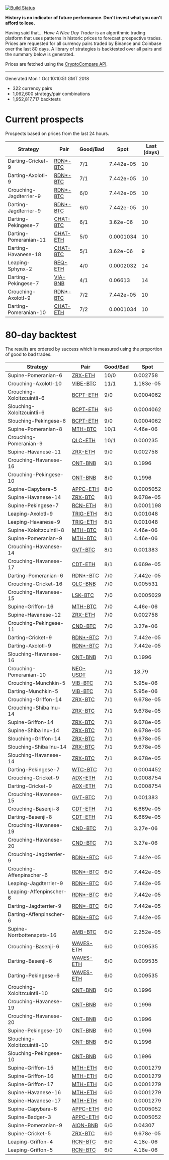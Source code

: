 [![Build Status](https://travis-ci.org/deanturpin/handt.svg?branch=master)](https://travis-ci.org/deanturpin/handt)

**History is no indicator of future performance. Don't invest what you can't
afford to lose.**

Having said that... *Have A Nice Day Trader* is an algorithmic trading platform
that uses patterns in historic prices to forecast prospective trades. Prices
are requested for all currency pairs traded by Binance and Coinbase over the
last 80 days. A library of strategies is backtested over all pairs and the
summary below is generated.

Prices are fetched using the [CryptoCompare
API](https://min-api.cryptocompare.com/).

---

Generated Mon 1 Oct 10:10:51 GMT 2018
* 322 currency pairs
* 1,062,600 strategy/pair combinations
* 1,952,817,717 backtests

# Current prospects
Prospects based on prices from the last 24 hours.

Strategy|Pair|Good/Bad|Spot|Last (days)
---|---|---|---|---
Darting-Cricket-9|[RDN*-BTC](https://binance.com/en/trade/RDN_BTC)|7/1|7.442e-05|10
Darting-Axolotl-9|[RDN*-BTC](https://binance.com/en/trade/RDN_BTC)|7/1|7.442e-05|10
Crouching-Jagdterrier-9|[RDN*-BTC](https://binance.com/en/trade/RDN_BTC)|6/0|7.442e-05|10
Darting-Jagdterrier-9|[RDN*-BTC](https://binance.com/en/trade/RDN_BTC)|6/0|7.442e-05|10
Darting-Pekingese-7|[CHAT-BTC](https://binance.com/en/trade/CHAT_BTC)|6/1|3.62e-06|10
Darting-Pomeranian-11|[CHAT-ETH](https://binance.com/en/trade/CHAT_ETH)|5/0|0.0001034|10
Darting-Havanese-18|[CHAT-BTC](https://binance.com/en/trade/CHAT_BTC)|5/1|3.62e-06|9
Leaping-Sphynx-2|[REQ-ETH](https://binance.com/en/trade/REQ_ETH)|4/0|0.0002032|14
Darting-Pekingese-7|[VIA-BNB](https://binance.com/en/trade/VIA_BNB)|4/1|0.06613|14
Crouching-Axolotl-9|[RDN*-BTC](https://binance.com/en/trade/RDN_BTC)|7/2|7.442e-05|10
Darting-Pomeranian-10|[CHAT-ETH](https://binance.com/en/trade/CHAT_ETH)|7/2|0.0001034|10

# 80-day backtest
The results are ordered by success which is measured using the proportion of
good to bad trades.

Strategy|Pair|Good/Bad|Spot
---|---|---|---
Supine-Pomeranian-6|[ZRX-ETH](https://binance.com/en/trade/ZRX_ETH)|10/0|0.002758
Crouching-Axolotl-10|[VIBE-BTC](https://binance.com/en/trade/VIBE_BTC)|11/1|1.183e-05
Crouching-Xoloitzcuintli-6|[BCPT-ETH](https://binance.com/en/trade/BCPT_ETH)|9/0|0.0004062
Slouching-Xoloitzcuintli-6|[BCPT-ETH](https://binance.com/en/trade/BCPT_ETH)|9/0|0.0004062
Slouching-Pekingese-6|[BCPT-ETH](https://binance.com/en/trade/BCPT_ETH)|9/0|0.0004062
Supine-Pomeranian-8|[MTH-BTC](https://binance.com/en/trade/MTH_BTC)|10/1|4.46e-06
Crouching-Pomeranian-9|[QLC-ETH](https://binance.com/en/trade/QLC_ETH)|10/1|0.000235
Supine-Havanese-11|[ZRX-ETH](https://binance.com/en/trade/ZRX_ETH)|9/0|0.002758
Crouching-Havanese-16|[ONT-BNB](https://binance.com/en/trade/ONT_BNB)|9/1|0.1996
Crouching-Pekingese-10|[ONT-BNB](https://binance.com/en/trade/ONT_BNB)|8/0|0.1996
Supine-Capybara-5|[APPC-ETH](https://binance.com/en/trade/APPC_ETH)|8/0|0.0005052
Supine-Havanese-14|[ZRX-BTC](https://binance.com/en/trade/ZRX_BTC)|8/1|9.678e-05
Supine-Pekingese-7|[RCN-ETH](https://binance.com/en/trade/RCN_ETH)|8/1|0.0001198
Leaping-Axolotl-9|[TRIG-ETH](https://binance.com/en/trade/TRIG_ETH)|8/1|0.001048
Leaping-Havanese-9|[TRIG-ETH](https://binance.com/en/trade/TRIG_ETH)|8/1|0.001048
Supine-Xoloitzcuintli-8|[MTH-BTC](https://binance.com/en/trade/MTH_BTC)|8/1|4.46e-06
Supine-Pomeranian-9|[MTH-BTC](https://binance.com/en/trade/MTH_BTC)|8/1|4.46e-06
Crouching-Havanese-14|[GVT-BTC](https://binance.com/en/trade/GVT_BTC)|8/1|0.001383
Crouching-Havanese-17|[CDT-ETH](https://binance.com/en/trade/CDT_ETH)|8/1|6.669e-05
Darting-Pomeranian-6|[RDN*-BTC](https://binance.com/en/trade/RDN_BTC)|7/0|7.442e-05
Crouching-Cricket-16|[QLC-BNB](https://binance.com/en/trade/QLC_BNB)|7/0|0.005531
Crouching-Havanese-15|[LSK-BTC](https://binance.com/en/trade/LSK_BTC)|7/0|0.0005029
Supine-Griffon-16|[MTH-BTC](https://binance.com/en/trade/MTH_BTC)|7/0|4.46e-06
Supine-Havanese-12|[ZRX-ETH](https://binance.com/en/trade/ZRX_ETH)|7/0|0.002758
Crouching-Pekingese-11|[CND-BTC](https://binance.com/en/trade/CND_BTC)|7/0|3.27e-06
Darting-Cricket-9|[RDN*-BTC](https://binance.com/en/trade/RDN_BTC)|7/1|7.442e-05
Darting-Axolotl-9|[RDN*-BTC](https://binance.com/en/trade/RDN_BTC)|7/1|7.442e-05
Slouching-Havanese-16|[ONT-BNB](https://binance.com/en/trade/ONT_BNB)|7/1|0.1996
Crouching-Pomeranian-10|[NEO-USDT](https://binance.com/en/trade/NEO_USDT)|7/1|18.79
Crouching-Munchkin-5|[VIB-BTC](https://binance.com/en/trade/VIB_BTC)|7/1|5.95e-06
Darting-Munchkin-5|[VIB-BTC](https://binance.com/en/trade/VIB_BTC)|7/1|5.95e-06
Crouching-Griffon-14|[ZRX-BTC](https://binance.com/en/trade/ZRX_BTC)|7/1|9.678e-05
Crouching-Shiba Inu-14|[ZRX-BTC](https://binance.com/en/trade/ZRX_BTC)|7/1|9.678e-05
Supine-Griffon-14|[ZRX-BTC](https://binance.com/en/trade/ZRX_BTC)|7/1|9.678e-05
Supine-Shiba Inu-14|[ZRX-BTC](https://binance.com/en/trade/ZRX_BTC)|7/1|9.678e-05
Slouching-Griffon-14|[ZRX-BTC](https://binance.com/en/trade/ZRX_BTC)|7/1|9.678e-05
Slouching-Shiba Inu-14|[ZRX-BTC](https://binance.com/en/trade/ZRX_BTC)|7/1|9.678e-05
Slouching-Havanese-14|[ZRX-BTC](https://binance.com/en/trade/ZRX_BTC)|7/1|9.678e-05
Darting-Pekingese-7|[WTC-BTC](https://binance.com/en/trade/WTC_BTC)|7/1|0.0004452
Crouching-Cricket-9|[ADX-ETH](https://binance.com/en/trade/ADX_ETH)|7/1|0.0008754
Darting-Cricket-9|[ADX-ETH](https://binance.com/en/trade/ADX_ETH)|7/1|0.0008754
Crouching-Havanese-15|[GVT-BTC](https://binance.com/en/trade/GVT_BTC)|7/1|0.001383
Crouching-Basenji-8|[CDT-ETH](https://binance.com/en/trade/CDT_ETH)|7/1|6.669e-05
Darting-Basenji-8|[CDT-ETH](https://binance.com/en/trade/CDT_ETH)|7/1|6.669e-05
Crouching-Havanese-19|[CND-BTC](https://binance.com/en/trade/CND_BTC)|7/1|3.27e-06
Crouching-Havanese-20|[CND-BTC](https://binance.com/en/trade/CND_BTC)|7/1|3.27e-06
Crouching-Jagdterrier-9|[RDN*-BTC](https://binance.com/en/trade/RDN_BTC)|6/0|7.442e-05
Crouching-Affenpinscher-6|[RDN*-BTC](https://binance.com/en/trade/RDN_BTC)|6/0|7.442e-05
Leaping-Jagdterrier-9|[RDN*-BTC](https://binance.com/en/trade/RDN_BTC)|6/0|7.442e-05
Leaping-Affenpinscher-6|[RDN*-BTC](https://binance.com/en/trade/RDN_BTC)|6/0|7.442e-05
Darting-Jagdterrier-9|[RDN*-BTC](https://binance.com/en/trade/RDN_BTC)|6/0|7.442e-05
Darting-Affenpinscher-6|[RDN*-BTC](https://binance.com/en/trade/RDN_BTC)|6/0|7.442e-05
Supine-Norrbottenspets-16|[AMB-BTC](https://binance.com/en/trade/AMB_BTC)|6/0|2.252e-05
Crouching-Basenji-6|[WAVES-ETH](https://binance.com/en/trade/WAVES_ETH)|6/0|0.009535
Darting-Basenji-6|[WAVES-ETH](https://binance.com/en/trade/WAVES_ETH)|6/0|0.009535
Darting-Pekingese-6|[WAVES-ETH](https://binance.com/en/trade/WAVES_ETH)|6/0|0.009535
Crouching-Xoloitzcuintli-10|[ONT-BNB](https://binance.com/en/trade/ONT_BNB)|6/0|0.1996
Crouching-Havanese-19|[ONT-BNB](https://binance.com/en/trade/ONT_BNB)|6/0|0.1996
Crouching-Havanese-20|[ONT-BNB](https://binance.com/en/trade/ONT_BNB)|6/0|0.1996
Supine-Pekingese-10|[ONT-BNB](https://binance.com/en/trade/ONT_BNB)|6/0|0.1996
Slouching-Xoloitzcuintli-10|[ONT-BNB](https://binance.com/en/trade/ONT_BNB)|6/0|0.1996
Slouching-Pekingese-10|[ONT-BNB](https://binance.com/en/trade/ONT_BNB)|6/0|0.1996
Supine-Griffon-15|[MTH-ETH](https://binance.com/en/trade/MTH_ETH)|6/0|0.0001279
Supine-Griffon-16|[MTH-ETH](https://binance.com/en/trade/MTH_ETH)|6/0|0.0001279
Supine-Griffon-17|[MTH-ETH](https://binance.com/en/trade/MTH_ETH)|6/0|0.0001279
Supine-Havanese-16|[MTH-ETH](https://binance.com/en/trade/MTH_ETH)|6/0|0.0001279
Supine-Havanese-17|[MTH-ETH](https://binance.com/en/trade/MTH_ETH)|6/0|0.0001279
Supine-Capybara-6|[APPC-ETH](https://binance.com/en/trade/APPC_ETH)|6/0|0.0005052
Supine-Badger-3|[APPC-ETH](https://binance.com/en/trade/APPC_ETH)|6/0|0.0005052
Supine-Pomeranian-9|[AION-BNB](https://binance.com/en/trade/AION_BNB)|6/0|0.04307
Supine-Cricket-5|[ZRX-BTC](https://binance.com/en/trade/ZRX_BTC)|6/0|9.678e-05
Leaping-Griffon-4|[RCN-BTC](https://binance.com/en/trade/RCN_BTC)|6/0|4.18e-06
Leaping-Griffon-5|[RCN-BTC](https://binance.com/en/trade/RCN_BTC)|6/0|4.18e-06
